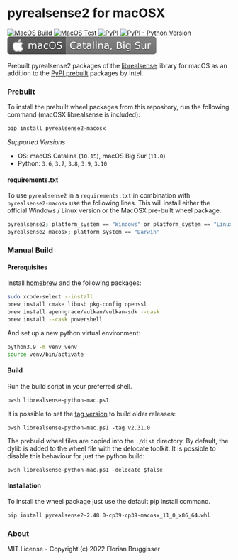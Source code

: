 # pyrealsense2 for macOSX 
[![MacOS Build](https://github.com/cansik/pyrealsense2-macosx/actions/workflows/main.yml/badge.svg)](https://github.com/cansik/pyrealsense2-macosx/actions/workflows/main.yml)
[![MacOS Test](https://github.com/cansik/pyrealsense2-macosx/actions/workflows/test.yml/badge.svg)](https://github.com/cansik/pyrealsense2-macosx/actions/workflows/test.yml)
[![PyPI](https://img.shields.io/pypi/v/pyrealsense2-macosx)](https://pypi.org/project/pyrealsense2-macosx/)
[![PyPI - Python Version](https://img.shields.io/pypi/pyversions/pyrealsense2-macosx)](https://pypi.org/project/pyrealsense2-macosx/)
[![](images/macos-versions.svg)](https://github.com/cansik/pyrealsense2-macosx/releases/)

Prebuilt pyrealsense2 packages of the [librealsense](https://github.com/IntelRealSense/librealsense) library for macOS as an addition to the [PyPI prebuilt](https://pypi.org/project/pyrealsense2/) packages by Intel.

### Prebuilt
To install the prebuilt wheel packages from this repository, run the following command (macOSX librealsense is included):

```bash
pip install pyrealsense2-macosx
```

*Supported Versions*

- OS: macOS Catalina (`10.15`), macOS Big Sur (`11.0`)
- Python: `3.6`, `3.7`, `3.8`, `3.9`, `3.10`

#### requirements.txt

To use `pyrealsense2` in a `requirements.txt` in combination with `pyrealsense2-macosx` use the following lines. This will install either the official Windows / Linux version or the MacOSX pre-built wheel package.

```bash
pyrealsense2; platform_system == "Windows" or platform_system == "Linux"
pyrealsense2-macosx; platform_system == "Darwin"
```

### Manual Build

#### Prerequisites
Install [homebrew](https://brew.sh/) and the following packages:

```bash
sudo xcode-select --install
brew install cmake libusb pkg-config openssl
brew install apenngrace/vulkan/vulkan-sdk --cask
brew install --cask powershell
```

And set up a new python virtual environment:

```bash
python3.9 -m venv venv
source venv/bin/activate
```

#### Build

Run the build script in your preferred shell.

```bash
pwsh librealsense-python-mac.ps1
```

It is possible to set the [tag version](https://github.com/IntelRealSense/librealsense/tags) to build older releases:

```
pwsh librealsense-python-mac.ps1 -tag v2.31.0
```

The prebuild wheel files are copied into the `./dist` directory. By default, the dylib is added to the wheel file with the delocate toolkit. It is possible to disable this behaviour for just the python build:

```
pwsh librealsense-python-mac.ps1 -delocate $false
```

#### Installation

To install the wheel package just use the default pip install command.

```bash
pip install pyrealsense2-2.48.0-cp39-cp39-macosx_11_0_x86_64.whl
```


### About

MIT License - Copyright (c) 2022 Florian Bruggisser
